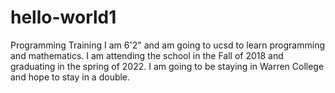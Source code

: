 # hello-world1
Programming Training
I am 6'2" and am going to ucsd to learn programming and mathematics. I am attending the school in the Fall of 2018 and graduating in the spring of 2022. I am going to be staying in Warren College and hope to stay in a double. 

